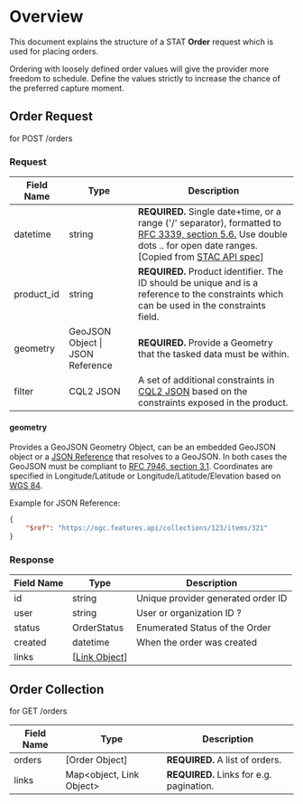 # Overview

This document explains the structure of a STAT **Order** request which is used for placing orders. 

Ordering with loosely defined order values will give the provider more freedom to schedule. Define the values strictly to increase the chance of the preferred capture moment.

## Order Request

for POST /orders

### Request
| Field Name | Type                             | Description                                                  |
| ---------- | -------------------------------- | ------------------------------------------------------------ |
| datetime   | string                           | **REQUIRED.** Single date+time, or a range ('/' separator), formatted to [RFC 3339, section 5.6.](https://tools.ietf.org/html/rfc3339#section-5.6) Use double dots .. for open date ranges. \[Copied from [STAC API spec](https://github.com/radiantearth/stac-api-spec/tree/release/v1.0.0/item-search#query-parameter-table)\] |
| product_id | string                           | **REQUIRED.** Product identifier. The ID should be unique and is a reference to the constraints which can be used in the constraints field. |
| geometry   | GeoJSON Object \| JSON Reference | **REQUIRED.** Provide a Geometry that the tasked data must be within. |
| filter     | CQL2 JSON                        | A set of additional constraints in [CQL2 JSON](https://docs.ogc.org/DRAFTS/21-065.html) based on the constraints exposed in the product. |

#### geometry

Provides a GeoJSON Geometry Object, can be an embedded GeoJSON object or a [JSON Reference](https://json-spec.readthedocs.io/reference.html) that resolves to a GeoJSON. In both cases the GeoJSON must be compliant to [RFC 7946, section 3.1](https://tools.ietf.org/html/rfc7946#section-3.1). Coordinates are specified in Longitude/Latitude or Longitude/Latitude/Elevation based on [WGS 84](http://www.opengis.net/def/crs/OGC/1.3/CRS84).

Example for JSON Reference:
```json
{
    "$ref": "https://ogc.features.api/collections/123/items/321"
}
```

### Response
| Field Name | Type                                                         | Description                        |
| ---------- | ------------------------------------------------------------ | ---------------------------------- |
| id         | string                                                       | Unique provider generated order ID |
| user       | string                                                       | User or organization ID ?          |
| status     | OrderStatus                                                  | Enumerated Status of the Order     |
| created    | datetime                                                     | When the order was created         |
| links      | \[[Link Object](https://github.com/radiantearth/stac-spec/blob/master/item-spec/item-spec.md#link-object)\] |                                    |

## Order Collection

for GET /orders

| Field Name | Type                      | Description                              |
| ---------- | ------------------------- | ---------------------------------------- |
| orders     | \[Order Object\]          | **REQUIRED.** A list of orders.          |
| links      | Map\<object, Link Object> | **REQUIRED.** Links for e.g. pagination. |
